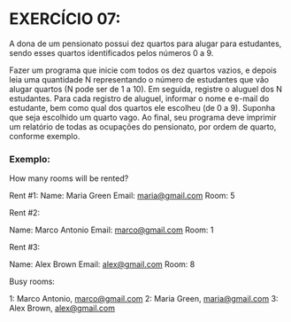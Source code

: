 # EXERCÍCIO 07:

A dona de um pensionato possui dez quartos para alugar para estudantes, sendo esses quartos identificados pelos números 0 a 9.

Fazer um programa que inicie com todos os dez quartos vazios, e depois leia uma quantidade N representando o número de estudantes que vão alugar quartos (N pode ser de 1 a 10). Em seguida, registre o aluguel dos N estudantes. Para cada registro de aluguel, informar o nome e e-mail do estudante, bem como qual dos quartos ele escolheu (de 0 a 9). Suponha que seja escolhido um quarto vago. Ao final, seu programa deve imprimir um relatório de todas as ocupações do pensionato, por ordem de quarto, conforme exemplo.



### Exemplo:

How many rooms will be rented?



Rent #1:
Name: Maria Green
Email: maria@gmail.com
Room: 5



Rent #2:

Name: Marco Antonio
Email: marco@gmail.com
Room: 1



Rent #3:

Name: Alex Brown
Email: alex@gmail.com
Room: 8



Busy rooms:

1: Marco Antonio, marco@gmail.com
2: Maria Green, maria@gmail.com
3: Alex Brown, alex@gmail.com